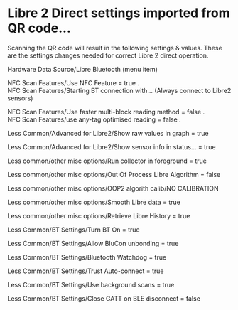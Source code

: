 # Libre 2 Direct settings imported from QR code...

Scanning the QR code will result in the following settings & values.
These are the settings changes needed for correct Libre 2 direct operation.

Hardware Data Source/Libre Bluetooth (menu item)
    
NFC Scan Features/Use NFC Feature = true
.  
NFC Scan Features/Starting BT connection with...  (Always connect to Libre2 sensors) 
   
NFC Scan Features/Use faster multi-block reading method = false
.   
NFC Scan Features/use any-tag optimised reading = false
.  

Less Common/Advanced for Libre2/Show raw values in graph = true
     
Less Common/Advanced for Libre2/Show sensor info in status... = true
    
     
Less common/other misc options/Run collector in foreground = true
     
Less common/other misc options/Out Of Process Libre Algorithm = false
     
Less common/other misc options/OOP2 algorith calib/NO CALIBRATION
    
Less common/other misc options/Smooth Libre data = true
     
Less common/other misc options/Retrieve Libre History = true
     

Less Common/BT Settings/Turn BT On = true
   
Less Common/BT Settings/Allow BluCon unbonding = true
    
Less Common/BT Settings/Bluetooth Watchdog = true
   
Less Common/BT Settings/Trust Auto-connect = true
    
Less Common/BT Settings/Use background scans = true
    
Less Common/BT Settings/Close GATT on BLE disconnect = false
    

